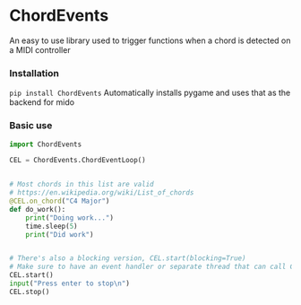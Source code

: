 # ChordEvents
An easy to use library used to trigger functions when a chord is detected on a MIDI controller

### Installation

```pip install ChordEvents```
Automatically installs pygame and uses that as the backend for mido

### Basic use
```python
import ChordEvents

CEL = ChordEvents.ChordEventLoop()


# Most chords in this list are valid
# https://en.wikipedia.org/wiki/List_of_chords
@CEL.on_chord("C4 Major")
def do_work():
    print("Doing work...")
    time.sleep(5)
    print("Did work")


# There's also a blocking version, CEL.start(blocking=True)
# Make sure to have an event handler or separate thread that can call CEL.stop()
CEL.start()
input("Press enter to stop\n")
CEL.stop()

```